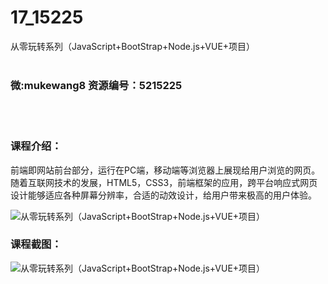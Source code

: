 # 17_15225
从零玩转系列（JavaScript+BootStrap+Node.js+VUE+项目）
<br/></br>
<h3>微:mukewang8 资源编号：5215225</h3>
<br/></br>
<h3>课程介绍：</h3>
<p><a title="查看与 前端 相关的文章" target="_blank">前端</a>即网站前台部分，运行在PC端，移动端等浏览器上展现给用户浏览的网页。随着互联网技术的发展，HTML5，CSS3，前端框架的应用，跨平台响应式网页设计能够适应各种屏幕分辨率，合适的动效设计，给用户带来极高的用户体验。</p>
<p><img src="https://www.ko996.com/wp-content/uploads/img/2020/09/1-20-300x185.png" alt="从零玩转系列（JavaScript+BootStrap+Node.js+VUE+项目）"></p>
<div class="info-desc">
<h3>课程截图：</h3>
<p><img src="https://www.ko996.com/wp-content/uploads/img/2020/09/2-19.png" alt="从零玩转系列（JavaScript+BootStrap+Node.js+VUE+项目）"></p>


			
</div>
